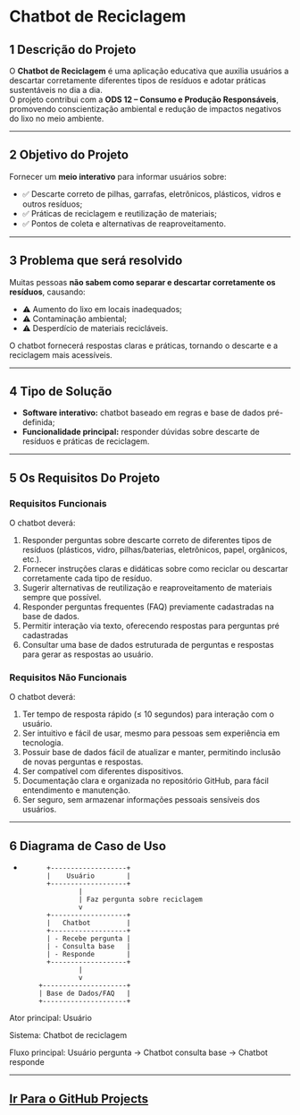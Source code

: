 # Chatbot de Reciclagem

## 1 Descrição do Projeto
O **Chatbot de Reciclagem** é uma aplicação educativa que auxilia usuários a descartar corretamente diferentes tipos de resíduos e adotar práticas sustentáveis no dia a dia.  
O projeto contribui com a **ODS 12 – Consumo e Produção Responsáveis**, promovendo conscientização ambiental e redução de impactos negativos do lixo no meio ambiente.

---

## 2 Objetivo do Projeto
Fornecer um **meio interativo** para informar usuários sobre:

- ✅ Descarte correto de pilhas, garrafas, eletrônicos, plásticos, vidros e outros resíduos;  
- ✅ Práticas de reciclagem e reutilização de materiais;  
- ✅ Pontos de coleta e alternativas de reaproveitamento.

---

## 3 Problema que será resolvido
Muitas pessoas **não sabem como separar e descartar corretamente os resíduos**, causando:  

- ⚠️ Aumento do lixo em locais inadequados;  
- ⚠️ Contaminação ambiental;  
- ⚠️ Desperdício de materiais recicláveis.

O chatbot fornecerá respostas claras e práticas, tornando o descarte e a reciclagem mais acessíveis.

---

## 4 Tipo de Solução
- **Software interativo:** chatbot baseado em regras e base de dados pré-definida;  
- **Funcionalidade principal:** responder dúvidas sobre descarte de resíduos e práticas de reciclagem.

---

## 5 Os Requisitos Do Projeto

### Requisitos Funcionais
O chatbot deverá:

1. Responder perguntas sobre descarte correto de diferentes tipos de resíduos (plásticos, vidro, pilhas/baterias, eletrônicos, papel, orgânicos, etc.).  
2. Fornecer instruções claras e didáticas sobre como reciclar ou descartar corretamente cada tipo de resíduo.  
3. Sugerir alternativas de reutilização e reaproveitamento de materiais sempre que possível.  
4. Responder perguntas frequentes (FAQ) previamente cadastradas na base de dados.  
5. Permitir interação via texto, oferecendo respostas para perguntas pré cadastradas  
6. Consultar uma base de dados estruturada de perguntas e respostas para gerar as respostas ao usuário.  

### Requisitos Não Funcionais
O chatbot deverá:

1. Ter tempo de resposta rápido (≤ 10 segundos) para interação com o usuário.  
2. Ser intuitivo e fácil de usar, mesmo para pessoas sem experiência em tecnologia.  
3. Possuir base de dados fácil de atualizar e manter, permitindo inclusão de novas perguntas e respostas.  
4. Ser compatível com diferentes dispositivos.  
5. Documentação clara e organizada no repositório GitHub, para fácil entendimento e manutenção.  
6. Ser seguro, sem armazenar informações pessoais sensíveis dos usuários.
   
---

## 6 Diagrama de Caso de Uso
-
            +-------------------+
            |    Usuário        |
            +-------------------+
                    |
                    | Faz pergunta sobre reciclagem
                    v
            +-------------------+
            |   Chatbot         |
            +-------------------+
            | - Recebe pergunta |
            | - Consulta base   |
            | - Responde        |
            +-------------------+
                    |
                    v
          +---------------------+
          | Base de Dados/FAQ   |
          +---------------------+

Ator principal: Usuário

Sistema: Chatbot de reciclagem

Fluxo principal: Usuário pergunta → Chatbot consulta base → Chatbot responde

---

## [Ir Para o GitHub Projects](https://github.com/users/Marcio-Gazzinelli/projects/1/views/1)
